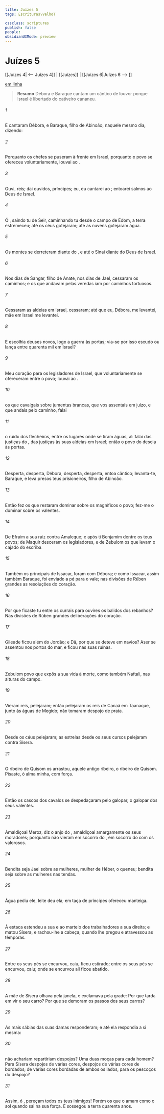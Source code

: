 ```yaml
---
title: Juízes 5
tags: Escrituras\VelhoT

cssclass: scriptures
publish: false
people:
obsidianUIMode: preview
---
```


# Juízes 5
[[Juízes 4| <-- Juízes 4]] | [[Juízes]] | [[Juízes 6|Juízes 6 --> ]]

[em linha](https://churchofjesuschrist.org/study/scriptures/ot/judg/5?lang=por)

> __Resumo__
Débora e Baraque cantam um cântico de louvor porque Israel é libertado do cativeiro cananeu.

###### 1 
E cantaram Débora, e Baraque, filho de Abinoão, naquele mesmo dia, dizendo:

###### 2 
Porquanto os chefes se puseram à frente em Israel, porquanto o povo se ofereceu voluntariamente, louvai ao .

###### 3 
Ouvi, reis; dai ouvidos, príncipes; eu, eu cantarei ao ; entoarei salmos ao  Deus de Israel.

###### 4 
Ó , saindo tu de Seir, caminhando tu desde o campo de Edom, a terra estremeceu; até os céus gotejaram; até as nuvens gotejaram água.

###### 5 
Os montes se derreteram diante do , e até o Sinai diante do  Deus de Israel.

###### 6 
Nos dias de Sangar, filho de Anate, nos dias de Jael, cessaram  os caminhos; e os que andavam pelas veredas iam por caminhos tortuosos.

###### 7 
Cessaram as aldeias em Israel, cessaram; até que eu, Débora, me levantei,  mãe em Israel me levantei.

###### 8 
E  escolhia deuses novos, logo a guerra  às portas; via-se por isso escudo ou lança entre quarenta mil em Israel?

###### 9 
Meu coração  para os legisladores de Israel, que voluntariamente se ofereceram entre o povo; louvai ao .

###### 10 
 os que cavalgais sobre jumentas brancas, que vos assentais em juízo, e que andais pelo caminho, falai 

###### 11 
 o ruído dos flecheiros, entre os lugares onde se tiram águas, ali falai das justiças do , das justiças  às suas aldeias em Israel; então o povo do  descia às portas.

###### 12 
Desperta, desperta, Débora, desperta, desperta, entoa  cântico; levanta-te, Baraque, e leva presos teus prisioneiros,  filho de Abinoão.

###### 13 
Então  fez os que restaram dominar sobre os magníficos  o povo; fez-me o  dominar sobre os valentes.

###### 14 
De Efraim  a sua raiz contra Amaleque; e após ti  Benjamim dentre os teus povos; de Maquir desceram os legisladores, e de Zebulom os que levam o cajado do escriba.

###### 15 
Também os principais de Issacar, foram com Débora; e como Issacar, assim também Baraque, foi enviado a pé para o vale; nas divisões de Rúben  grandes as resoluções do coração.

###### 16 
Por que ficaste tu entre os currais para ouvires os balidos dos rebanhos? Nas divisões de Rúben  grandes deliberações do coração.

###### 17 
Gileade ficou além do Jordão; e Dã, por que se deteve em navios? Aser se assentou nos portos do mar, e ficou nas suas ruínas.

###### 18 
Zebulom  povo que expôs a sua vida à morte, como também Naftali, nas alturas do campo.

###### 19 
Vieram reis, pelejaram; então pelejaram os reis de Canaã em Taanaque, junto às águas de Megido; não tomaram despojo de prata.

###### 20 
Desde os céus pelejaram;  as estrelas desde os seus cursos pelejaram contra Sísera.

###### 21 
O ribeiro de Quisom os arrastou, aquele antigo ribeiro, o ribeiro de Quisom. Pisaste, ó alma minha, com força.

###### 22 
Então os cascos dos cavalos se despedaçaram pelo galopar, o galopar dos seus valentes.

###### 23 
Amaldiçoai Meroz, diz o anjo do , amaldiçoai amargamente os seus moradores; porquanto não vieram em socorro do , em socorro do  com os valorosos.

###### 24 
Bendita seja Jael sobre as mulheres, mulher de Héber, o queneu; bendita seja sobre as mulheres nas tendas.

###### 25 
Água pediu ele, leite  deu ela; em taça de príncipes  ofereceu manteiga.

###### 26 
À estaca estendeu a sua  e ao martelo dos trabalhadores a sua direita; e matou Sísera, e rachou-lhe a cabeça, quando lhe pregou e atravessou as têmporas.

###### 27 
Entre os seus pés se encurvou, caiu, ficou estirado; entre os seus pés se encurvou, caiu; onde se encurvou ali ficou abatido.

###### 28 
A mãe de Sísera olhava pela janela, e exclamava pela grade: Por que tarda em vir o seu carro? Por que se demoram os passos dos seus carros?

###### 29 
As mais sábias das suas damas responderam; e até ela respondia a si mesma:

###### 30 
 não achariam  repartiriam despojos? Uma  duas moças para cada homem? Para Sísera despojos de várias cores, despojos de várias cores de bordados; de várias cores bordadas de ambos os lados, para os pescoços do despojo?

###### 31 
Assim, ó , pereçam todos os teus inimigos! Porém os que o amam  como o sol quando sai na sua força. E sossegou a terra quarenta anos.

